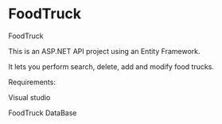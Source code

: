 # FoodTruck
FoodTruck

This is an ASP.NET API project using an Entity Framework. 

It lets you perform search, delete, add and modify food trucks.

Requirements:

Visual studio

FoodTruck DataBase
